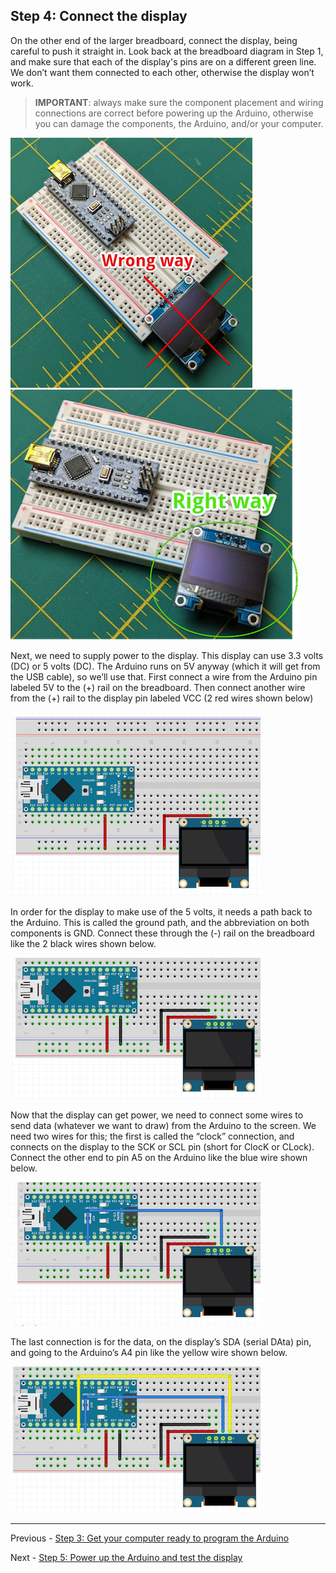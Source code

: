 ## Step 4: Connect the display

On the other end of the larger breadboard, connect the display, being careful to push it straight in. Look back at the breadboard diagram in Step 1, and make sure that each of the display's pins are on a different green line. We don’t want them connected to each other, otherwise the display won’t work.

> **IMPORTANT**: always make sure the component placement and wiring connections are correct before powering up the Arduino, otherwise you can damage the components, the Arduino, and/or your computer.

![Display wrong way](../images/4-display-wrong-way.png)
![Display right way](../images/4-display-correct-way.png)

Next, we need to supply power to the display. This display can use 3.3 volts (DC) or 5 volts (DC). The Arduino runs on 5V anyway (which it will get from the USB cable), so we’ll use that. First connect a wire from the Arduino pin labeled 5V to the (+) rail on the breadboard. Then connect another wire from the (+) rail to the display pin labeled VCC (2 red wires shown below)

![Wiring positive voltage](../images/4-wiring-vcc.png)

In order for the display to make use of the 5 volts, it needs a path back to the Arduino. This is called the ground path, and the abbreviation on both components is GND. Connect these through the (-) rail on the breadboard like the 2 black wires shown below.

![Wiring negative/ground](../images/4-wiring-gnd.png)

Now that the display can get power, we need to connect some wires to send data (whatever we want to draw) from the Arduino to the screen. We need two wires for this; the first is called the “clock” connection, and connects on the display to the SCK or SCL pin (short for ClocK or CLock). Connect the other end to pin A5 on the Arduino like the blue wire shown below.

![Wiring clock signal](../images/4-wiring-clk.png)

The last connection is for the data, on the display’s SDA (serial DAta) pin, and going to the Arduino’s A4 pin like the yellow wire shown below.

![Wiring data signal](../images/4-wiring-sda.png)

----------

Previous - [Step 3: Get your computer ready to program the Arduino](./step3.md)

Next - [Step 5: Power up the Arduino and test the display](./step5.md)
